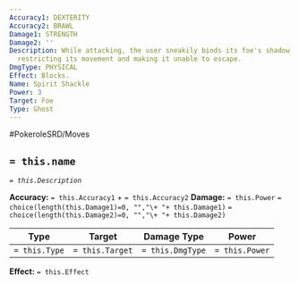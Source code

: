 ```yaml
---
Accuracy1: DEXTERITY
Accuracy2: BRAWL
Damage1: STRENGTH
Damage2: ''
Description: While attacking, the user sneakily binds its foe's shadow to the ground,
  restricting its movement and making it unable to escape.
DmgType: PHYSICAL
Effect: Blocks.
Name: Spirit Shackle
Power: 3
Target: Foe
Type: Ghost
---
```


#PokeroleSRD/Moves

## `= this.name` 
*`= this.Description`*

**Accuracy:** `= this.Accuracy1` + `= this.Accuracy2`
**Damage:** `= this.Power` `= choice(length(this.Damage1)=0, "","\+ "+ this.Damage1)` `= choice(length(this.Damage2)=0, "","\+ "+ this.Damage2)`

| Type          | Target          | Damage Type          | Power          |
| ------------- | --------------- | ---------------- | -------------- |
| `= this.Type` | `= this.Target` | `= this.DmgType` | `= this.Power` | 

**Effect:** `= this.Effect`